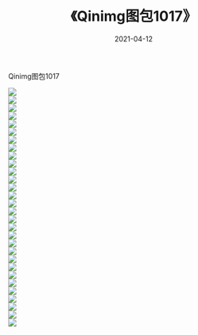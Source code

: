 ﻿---
layout: post
title:  《Qinimg图包1017》
date:   2021-04-12
img: http://imgx.orgx.ga/Qinimg图包/Qinimg图包1017/000.jpg
categories: [美女, 清纯, 唯美]
---

Qinimg图包1017

 ![](http://imgx.orgx.ga/Qinimg图包/Qinimg图包1017/001.jpg) <br>![](http://imgx.orgx.ga/Qinimg图包/Qinimg图包1017/002.jpg) <br>![](http://imgx.orgx.ga/Qinimg图包/Qinimg图包1017/003.jpg) <br>![](http://imgx.orgx.ga/Qinimg图包/Qinimg图包1017/004.jpg) <br>![](http://imgx.orgx.ga/Qinimg图包/Qinimg图包1017/005.jpg) <br>![](http://imgx.orgx.ga/Qinimg图包/Qinimg图包1017/006.jpg) <br>![](http://imgx.orgx.ga/Qinimg图包/Qinimg图包1017/007.jpg) <br>![](http://imgx.orgx.ga/Qinimg图包/Qinimg图包1017/008.jpg) <br>![](http://imgx.orgx.ga/Qinimg图包/Qinimg图包1017/009.jpg) <br>![](http://imgx.orgx.ga/Qinimg图包/Qinimg图包1017/010.jpg) <br>![](http://imgx.orgx.ga/Qinimg图包/Qinimg图包1017/011.jpg) <br>![](http://imgx.orgx.ga/Qinimg图包/Qinimg图包1017/012.jpg) <br>![](http://imgx.orgx.ga/Qinimg图包/Qinimg图包1017/013.jpg) <br>![](http://imgx.orgx.ga/Qinimg图包/Qinimg图包1017/014.jpg) <br>![](http://imgx.orgx.ga/Qinimg图包/Qinimg图包1017/015.jpg) <br>![](http://imgx.orgx.ga/Qinimg图包/Qinimg图包1017/016.jpg) <br>![](http://imgx.orgx.ga/Qinimg图包/Qinimg图包1017/017.jpg) <br>![](http://imgx.orgx.ga/Qinimg图包/Qinimg图包1017/018.jpg) <br>![](http://imgx.orgx.ga/Qinimg图包/Qinimg图包1017/019.jpg) <br>![](http://imgx.orgx.ga/Qinimg图包/Qinimg图包1017/020.jpg) <br>![](http://imgx.orgx.ga/Qinimg图包/Qinimg图包1017/021.jpg) <br>![](http://imgx.orgx.ga/Qinimg图包/Qinimg图包1017/022.jpg) <br>![](http://imgx.orgx.ga/Qinimg图包/Qinimg图包1017/023.jpg) <br>![](http://imgx.orgx.ga/Qinimg图包/Qinimg图包1017/024.jpg) <br>![](http://imgx.orgx.ga/Qinimg图包/Qinimg图包1017/025.jpg) <br>![](http://imgx.orgx.ga/Qinimg图包/Qinimg图包1017/026.jpg) <br>![](http://imgx.orgx.ga/Qinimg图包/Qinimg图包1017/027.jpg) <br>![](http://imgx.orgx.ga/Qinimg图包/Qinimg图包1017/028.jpg) <br>![](http://imgx.orgx.ga/Qinimg图包/Qinimg图包1017/029.jpg) <br>![](http://imgx.orgx.ga/Qinimg图包/Qinimg图包1017/030.jpg) <br>